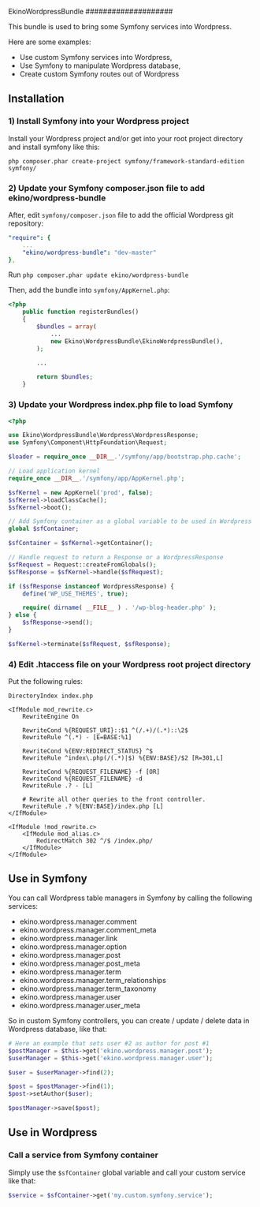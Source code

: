 EkinoWordpressBundle
####################

This bundle is used to bring some Symfony services into Wordpress.

Here are some examples:

* Use custom Symfony services into Wordpress,
* Use Symfony to manipulate Wordpress database,
* Create custom Symfony routes out of Wordpress

Installation
------------

### 1) Install Symfony into your Wordpress project

Install your Wordpress project and/or get into your root project directory and install symfony like this:

`php composer.phar create-project symfony/framework-standard-edition symfony/`

### 2) Update your Symfony composer.json file to add ekino/wordpress-bundle

After, edit `symfony/composer.json` file to add the official Wordpress git repository:

```yml
"require": {
    ...
    "ekino/wordpress-bundle": "dev-master"
},
```

Run `php composer.phar update ekino/wordpress-bundle`

Then, add the bundle into `symfony/AppKernel.php`:

```php
<?php
    public function registerBundles()
    {
        $bundles = array(
            ...
            new Ekino\WordpressBundle\EkinoWordpressBundle(),
        );

        ...

        return $bundles;
    }
```

### 3) Update your Wordpress index.php file to load Symfony

```php
<?php

use Ekino\WordpressBundle\Wordpress\WordpressResponse;
use Symfony\Component\HttpFoundation\Request;

$loader = require_once __DIR__.'/symfony/app/bootstrap.php.cache';

// Load application kernel
require_once __DIR__.'/symfony/app/AppKernel.php';

$sfKernel = new AppKernel('prod', false);
$sfKernel->loadClassCache();
$sfKernel->boot();

// Add Symfony container as a global variable to be used in Wordpress
global $sfContainer;

$sfContainer = $sfKernel->getContainer();

// Handle request to return a Response or a WordpressResponse
$sfRequest = Request::createFromGlobals();
$sfResponse = $sfKernel->handle($sfRequest);

if ($sfResponse instanceof WordpressResponse) {
    define('WP_USE_THEMES', true);

    require( dirname( __FILE__ ) . '/wp-blog-header.php' );
} else {
    $sfResponse->send();
}

$sfKernel->terminate($sfRequest, $sfResponse);
```

### 4) Edit .htaccess file on your Wordpress root project directory

Put the following rules:

```
DirectoryIndex index.php

<IfModule mod_rewrite.c>
    RewriteEngine On

    RewriteCond %{REQUEST_URI}::$1 ^(/.+)/(.*)::\2$
    RewriteRule ^(.*) - [E=BASE:%1]

    RewriteCond %{ENV:REDIRECT_STATUS} ^$
    RewriteRule ^index\.php(/(.*)|$) %{ENV:BASE}/$2 [R=301,L]

    RewriteCond %{REQUEST_FILENAME} -f [OR]
    RewriteCond %{REQUEST_FILENAME} -d
    RewriteRule .? - [L]

    # Rewrite all other queries to the front controller.
    RewriteRule .? %{ENV:BASE}/index.php [L]
</IfModule>

<IfModule !mod_rewrite.c>
    <IfModule mod_alias.c>
        RedirectMatch 302 ^/$ /index.php/
    </IfModule>
</IfModule>
```

Use in Symfony
----------------

You can call Wordpress table managers in Symfony by calling the following services:

- ekino.wordpress.manager.comment
- ekino.wordpress.manager.comment_meta
- ekino.wordpress.manager.link
- ekino.wordpress.manager.option
- ekino.wordpress.manager.post
- ekino.wordpress.manager.post_meta
- ekino.wordpress.manager.term
- ekino.wordpress.manager.term_relationships
- ekino.wordpress.manager.term_taxonomy
- ekino.wordpress.manager.user
- ekino.wordpress.manager.user_meta

So in custom Symfony controllers, you can create / update / delete data in Wordpress database, like that:

```php
# Here an example that sets user #2 as author for post #1
$postManager = $this->get('ekino.wordpress.manager.post');
$userManager = $this->get('ekino.wordpress.manager.user');

$user = $userManager->find(2);

$post = $postManager->find(1);
$post->setAuthor($user);

$postManager->save($post);
```

Use in Wordpress
----------------

### Call a service from Symfony container

Simply use the `$sfContainer` global variable and call your custom service like that:

```php
$service = $sfContainer->get('my.custom.symfony.service');
```
